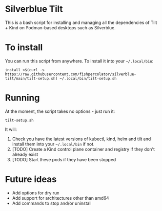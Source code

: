 # Silverblue Tilt

This is a bash script for installing and managing all the dependencies of Tilt + Kind on Podman-based desktops such as Silverblue.

# To install

You can run this script from anywhere. To install it into your `~/.local/bin`:

```
install <$(curl -s https://raw.githubusercontent.com/fishpercolator/silverblue-tilt/main/tilt-setup.sh) ~/.local/bin/tilt-setup.sh
```

# Running

At the moment, the script takes no options - just run it:

```
tilt-setup.sh
```

It will:

1. Check you have the latest versions of kubectl, kind, helm and tilt and install them into your `~/.local/bin` if not.
2. [TODO] Create a Kind control plane container and registry if they don't already exist
3. [TODO] Start these pods if they have been stopped

# Future ideas

* Add options for dry run
* Add support for architectures other than amd64
* Add commands to stop and/or uninstall
